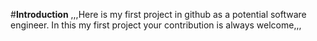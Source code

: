 #**Introduction**
,,,Here is my first project in github as a potential software engineer.
In this my first project your contribution is always welcome,,,